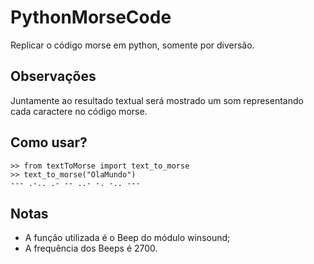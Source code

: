 # PythonMorseCode
Replicar o código morse em python, somente por diversão.

## Observações
Juntamente ao resultado textual será mostrado um som representando cada caractere no código morse.

## Como usar?
```
>> from textToMorse import text_to_morse
>> text_to_morse("OlaMundo")
--- .-.. .- -- ..- -. -.. ---
```

## Notas
- A função utilizada é o Beep do módulo winsound;
- A frequência dos Beeps é 2700.